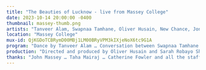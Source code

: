 ```yaml
---
title: "The Beauties of Lucknow - live from Massey College"
date: 2023-10-14 20:00:00 -0400
thumbnail: massey-thumb.png
artists: "Tanveer Alam, Swapnaa Tamhane, Oliver Husain, New Chance, Jonathan Adjemian, Aaditya Aggarwal, Hisham"
location: "Massey College"
mux-id: QjKGDoTCBRymD00MBj1LM00BRyVPM3kIXjeNoX6tc9G1A
program: "Dance by Tanveer Alam … Conversation between Swapnaa Tamhane and Oliver Husain … Music by New Chance with Jonathan Adjemian on the Grand Piano … Lecture by Aaditya Aggarwal … Drag performance by Hisham"
production: "Directed and produced by Oliver Husain and Sarah Robayo Sheridan … Camera Khanh Tudo and Faraz Anoushahpour … Sound Matt Smith ... Livestream Joe Costa and Matt Glandfield, Massey College"
thanks: "John Massey … Taha Mairaj … Catherine Fowler and all the staff at Massey College … LIFT … the Massey Foundation"
---
```

